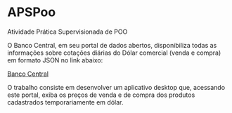 # APSPoo
Atividade Prática Supervisionada de POO

O Banco Central, em seu portal de dados abertos, disponibiliza todas as informações sobre cotações diárias do Dólar comercial (venda e compra) em formato JSON no link abaixo: 

[Banco Central](https://dadosabertos.bcb.gov.br/dataset/dolar-americano-usd-todos-os-boletins-diarios)

O trabalho consiste em desenvolver um aplicativo desktop que, acessando este portal, exiba os preços de venda e de compra dos produtos cadastrados temporariamente em dólar. 
